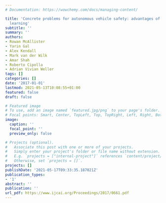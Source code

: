 ```yaml
---
# Documentation: https://wowchemy.com/docs/managing-content/

title: 'Concrete problems for autonomous vehicle safety: advantages of Bayesian deep
  learning'
subtitle: ''
summary: ''
authors:
- Rowan McAllister
- Yarin Gal
- Alex Kendall
- Mark van der Wilk
- Amar Shah
- Roberto Cipolla
- Adrian Vivian Weller
tags: []
categories: []
date: '2017-01-01'
lastmod: 2021-05-13T10:08:55+01:00
featured: false
draft: false

# Featured image
# To use, add an image named `featured.jpg/png` to your page's folder.
# Focal points: Smart, Center, TopLeft, Top, TopRight, Left, Right, BottomLeft, Bottom, BottomRight.
image:
  caption: ''
  focal_point: ''
  preview_only: false

# Projects (optional).
#   Associate this post with one or more of your projects.
#   Simply enter your project's folder or file name without extension.
#   E.g. `projects = ["internal-project"]` references `content/project/deep-learning/index.md`.
#   Otherwise, set `projects = []`.
projects: []
publishDate: '2021-05-17T09:33:35.187021Z'
publication_types:
- '1'
abstract: ''
publication: ''
url_pdf: https://www.ijcai.org/Proceedings/2017/0661.pdf
---
```

